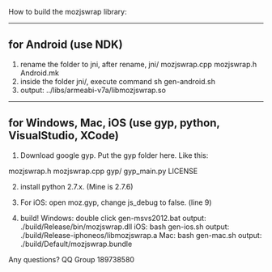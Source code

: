 How to build the mozjswrap library:



------------------------------------------------------------------------
for Android (use NDK)
------------------------------------------------------------------------
1. rename the folder to jni, after rename, 
jni/
    mozjswrap.cpp
    mozjswrap.h
    Android.mk
2. inside the folder jni/, execute command
    sh gen-android.sh
3. output: ../libs/armeabi-v7a/libmozjswrap.so



------------------------------------------------------------------------
for Windows, Mac, iOS (use gyp, python, VisualStudio, XCode)
------------------------------------------------------------------------
1. Download google gyp. Put the gyp folder here. Like this:

mozjswrap.h
mozjswrap.cpp
gyp/
   gyp_main.py
   LICENSE

2. install python 2.7.x. (Mine is 2.7.6)
3. For iOS: open moz.gyp, change js_debug to false. (line 9)

4. build!
Windows: double click gen-msvs2012.bat      output: ./build/Release/bin/mozjswrap.dll
iOS:     bash gen-ios.sh                    output: ./build/Release-iphoneos/libmozjswrap.a
Mac:     bash gen-mac.sh                    output: ./build/Default/mozjswrap.bundle



Any questions? 
QQ Group 189738580